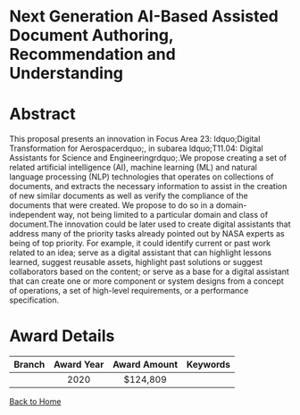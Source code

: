 
Next Generation AI-Based Assisted Document Authoring, Recommendation and Understanding
======================================================================================

# Abstract


This proposal presents an innovation in Focus Area 23: ldquo;Digital Transformation for Aerospacerdquo;, in subarea ldquo;T11.04: Digital Assistants for Science and Engineeringrdquo;.We propose creating a set of related artificial intelligence (AI), machine learning (ML) and natural language processing (NLP) technologies that operates on collections of documents, and extracts the necessary information to assist in the creation of new similar documents as well as verify the compliance of the documents that were created. We propose to do so in a domain-independent way, not being limited to a particular domain and class of document.The innovation could be later used to create digital assistants that address many of the priority tasks already pointed out by NASA experts as being of top priority. For example, it could identify current or past work related to an idea; serve as a digital assistant that can highlight lessons learned, suggest reusable assets, highlight past solutions or suggest collaborators based on the content; or serve as a base for a digital assistant that can create one or more component or system designs from a concept of operations, a set of high-level requirements, or a performance specification.  

# Award Details

|Branch|Award Year|Award Amount|Keywords|
| :---: | :---: | :---: | :---: |
||2020|$124,809||
  
  


[Back to Home](https://github.com/chrischow/dod_sbir_awards/CC/#693)